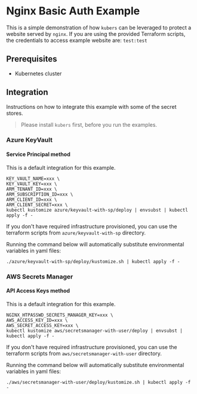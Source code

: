# Nginx Basic Auth Example
This is a simple demonstration of how `kubers` can be leveraged to protect a website served by `nginx`.
If you are using the provided Terraform scripts, the credentials to access example website are: `test:test`

## Prerequisites
* Kubernetes cluster

## Integration
Instructions on how to integrate this example with some of the secret stores.

> Please install `kubers` first, before you run the examples.

### Azure KeyVault

#### Service Principal method
This is a default integration for this example.

```
KEY_VAULT_NAME=xxx \
KEY_VAULT_KEY=xxx \
ARM_TENANT_ID=xxx \
ARM_SUBSCRIPTION_ID=xxx \
ARM_CLIENT_ID=xxx \
ARM_CLIENT_SECRET=xxx \
kubectl kustomize azure/keyvault-with-sp/deploy | envsubst | kubectl apply -f -
```

If you don't have required infrastructure provisioned, you can use the terraform scripts from `azure/keyvault-with-sp` directory.

Running the command below will automatically substitute environmental variables in yaml files:

```
./azure/keyvault-with-sp/deploy/kustomize.sh | kubectl apply -f -
```

### AWS Secrets Manager

#### API Access Keys method
This is a default integration for this example.

```
NGINX_HTPASSWD_SECRETS_MANAGER_KEY=xxx \
AWS_ACCESS_KEY_ID=xxx \
AWS_SECRET_ACCESS_KEY=xxx \
kubectl kustomize aws/secretsmanager-with-user/deploy | envsubst | kubectl apply -f -
```

If you don't have required infrastructure provisioned, you can use the terraform scripts from `aws/secretsmanager-with-user` directory.

Running the command below will automatically substitute environmental variables in yaml files:

```
./aws/secretsmanager-with-user/deploy/kustomize.sh | kubectl apply -f -
```
